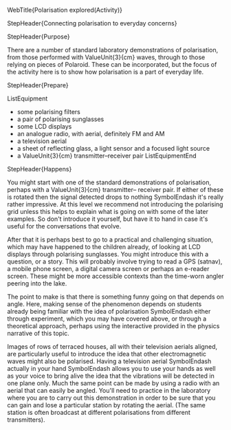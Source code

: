 WebTitle{Polarisation explored(Activity)}

StepHeader{Connecting polarisation to everyday concerns}

StepHeader{Purpose}

There are a number of standard laboratory demonstrations of polarisation, from those performed with ValueUnit{3}{cm} waves, through to those relying on pieces of Polaroid. These can be incorporated, but the focus of the activity here is to show how polarisation is a part of everyday life.

StepHeader{Prepare}

ListEquipment
- some polarising filters
- a pair of polarising sunglasses
- some LCD displays
- an analogue radio, with aerial, definitely FM and AM
- a television aerial
- a sheet of reflecting glass, a light sensor and a focused light source
- a ValueUnit{3}{cm} transmitter&ndash;receiver pair
ListEquipmentEnd

StepHeader{Happens}

You might start with one of the standard demonstrations of polarisation, perhaps with a ValueUnit{3}{cm} transmitter&ndash; receiver pair. If either of these is rotated then the signal detected drops to nothing SymbolEndash it's really rather impressive. At this level we recommend not introducing the polarising grid unless this helps to explain what is going on with some of the later examples. So don't introduce it yourself, but have it to hand in case it's useful for the conversations that evolve.

After that it is perhaps best to go to a practical and challenging situation, which may have happened to the children already, of looking at LCD displays through polarising sunglasses. You might introduce this with a question, or a story. This will probably involve trying to read a GPS (satnav), a mobile phone screen, a digital camera screen or perhaps an e-reader screen. These might be more accessible contexts than the time-worn angler peering into the lake.

The point to make is that there is something funny going on that depends on angle. Here, making sense of the phenomenon depends on students already being familiar with the idea of polarisation SymbolEndash either through experiment, which you may have covered above, or through a theoretical approach, perhaps using the interactive provided in the physics narrative of this topic.

Images of rows of terraced houses, all with their television aerials aligned, are particularly useful to introduce the idea that other electromagnetic waves might also be polarised. Having a television aerial SymbolEndash actually in your hand SymbolEndash allows you to use your hands as well as your voice to bring alive the idea that the vibrations will be detected in one plane only. Much the same point can be made by using a radio with an aerial that can easily be angled. You'll need to practice in the laboratory where you are to carry out this demonstration in order to be sure that you can gain and lose a particular station by rotating the aerial. (The same station is often broadcast at different polarisations from different transmitters).

